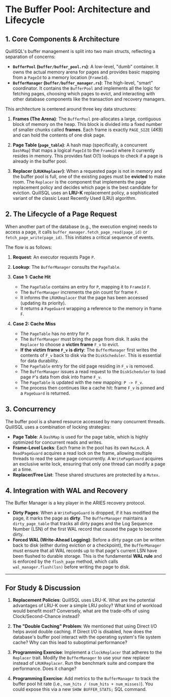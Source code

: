 # The Buffer Pool: Architecture and Lifecycle

## 1. Core Components & Architecture

QuillSQL's buffer management is split into two main structs, reflecting a separation of concerns:

- **`BufferPool` (`buffer/buffer_pool.rs`)**: A low-level, "dumb" container. It owns the actual memory arena for pages and provides basic mapping from a `PageId` to a memory location (`FrameId`).
- **`BufferManager` (`buffer/buffer_manager.rs`)**: The high-level, "smart" coordinator. It contains the `BufferPool` and implements all the logic for fetching pages, choosing which pages to evict, and interacting with other database components like the transaction and recovery managers.

This architecture is centered around three key data structures:

1.  **Frames (The Arena)**: The `BufferPool` pre-allocates a large, contiguous block of memory on the heap. This block is divided into a fixed number of smaller chunks called **frames**. Each frame is exactly `PAGE_SIZE` (4KB) and can hold the contents of one disk page.

2.  **Page Table (`page_table`)**: A hash map (specifically, a concurrent `DashMap`) that maps a logical `PageId` to the `FrameId` where it currently resides in memory. This provides fast O(1) lookups to check if a page is already in the buffer pool.

3.  **Replacer (`LRUKReplacer`)**: When a requested page is not in memory and the buffer pool is full, one of the existing pages must be **evicted** to make room. The `Replacer` is the component that implements the page replacement policy and decides which page is the best candidate for eviction. QuillSQL uses an **LRU-K** replacement policy, a sophisticated variant of the classic Least Recently Used (LRU) algorithm.

## 2. The Lifecycle of a Page Request

When another part of the database (e.g., the execution engine) needs to access a page, it calls `buffer_manager.fetch_page_read(page_id)` or `fetch_page_write(page_id)`. This initiates a critical sequence of events.

The flow is as follows:

1.  **Request**: An executor requests Page `P`.
2.  **Lookup**: The `BufferManager` consults the `PageTable`.

3.  **Case 1: Cache Hit**
    - The `PageTable` contains an entry for `P`, mapping it to `FrameId` `F`.
    - The `BufferManager` increments the pin count for frame `F`.
    - It informs the `LRUKReplacer` that the page has been accessed (updating its priority).
    - It returns a `PageGuard` wrapping a reference to the memory in frame `F`.

4.  **Case 2: Cache Miss**
    - The `PageTable` has no entry for `P`.
    - The `BufferManager` must bring the page from disk. It asks the `Replacer` to choose a **victim frame** `F_v` to evict.
    - **If the victim frame `F_v` is dirty**: The `BufferManager` first writes the contents of `F_v` back to disk via the `DiskScheduler`. This is essential for data durability.
    - The `PageTable` entry for the old page residing in `F_v` is removed.
    - The `BufferManager` issues a read request to the `DiskScheduler` to load page `P`'s data from disk into frame `F_v`.
    - The `PageTable` is updated with the new mapping: `P -> F_v`.
    - The process then continues like a cache hit: frame `F_v` is pinned and a `PageGuard` is returned.

## 3. Concurrency

The buffer pool is a shared resource accessed by many concurrent threads. QuillSQL uses a combination of locking strategies:

- **Page Table**: A `DashMap` is used for the page table, which is highly optimized for concurrent reads and writes.
- **Frame-Level Locks**: Each frame in the pool has its own `RwLock`. A `ReadPageGuard` acquires a read lock on the frame, allowing multiple threads to read the same page concurrently. A `WritePageGuard` acquires an exclusive write lock, ensuring that only one thread can modify a page at a time.
- **Replacer/Free List**: These shared structures are protected by a `Mutex`.

## 4. Integration with WAL and Recovery

The Buffer Manager is a key player in the ARIES recovery protocol.

- **Dirty Pages**: When a `WritePageGuard` is dropped, if it has modified the page, it marks the page as **dirty**. The `BufferManager` maintains a `dirty_page_table` that tracks all dirty pages and the Log Sequence Number (LSN) of the first WAL record that caused the page to become dirty.
- **Forced WAL (Write-Ahead Logging)**: Before a dirty page can be written back to disk (either during eviction or a checkpoint), the `BufferManager` must ensure that all WAL records up to that page's current LSN have been flushed to durable storage. This is the fundamental **WAL rule** and is enforced by the `flush_page` method, which calls `wal_manager.flush(lsn)` before writing the page to disk.

---

## For Study & Discussion

1.  **Replacement Policies**: QuillSQL uses LRU-K. What are the potential advantages of LRU-K over a simple LRU policy? What kind of workload would benefit most? Conversely, what are the trade-offs of using Clock/Second-Chance instead?

2.  **The "Double Caching" Problem**: We mentioned that using Direct I/O helps avoid double caching. If Direct I/O is disabled, how does the database's buffer pool interact with the operating system's file system cache? Why can this lead to suboptimal performance?

3.  **Programming Exercise**: Implement a `ClockReplacer` that adheres to the `Replacer` trait. Modify the `BufferManager` to use your new replacer instead of `LRUKReplacer`. Run the benchmark suite and compare the performance. Does it change?

4.  **Programming Exercise**: Add metrics to the `BufferManager` to track the buffer pool hit rate (i.e., `num_hits / (num_hits + num_misses)`). You could expose this via a new `SHOW BUFFER_STATS;` SQL command.
